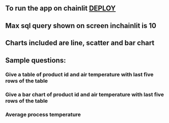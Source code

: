 ## To run the app on chainlit [DEPLOY](DEPLOY_with_Collab(ngrok).ipynb) 
## Max sql query shown on screen inchainlit is 10
## Charts included are line, scatter and bar chart
## Sample questions: 
### Give a table of product id and air temperature with last five rows of the table
### Give a bar chart of product id and air temperature with last five rows of the table
### Average process temperature
